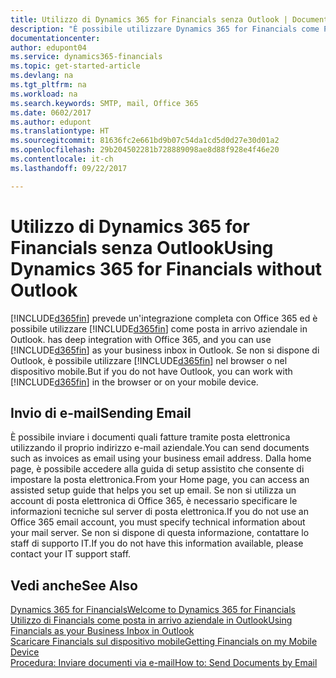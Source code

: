 ```yaml
---
title: Utilizzo di Dynamics 365 for Financials senza Outlook | Documenti Microsoft
description: "È possibile utilizzare Dynamics 365 for Financials come Posta in arrivo aziendale in Outlook perché è possibile integrare Financials con Office 365, tuttavia, è anche possibile non utilizzare Outlook e usare invece un browser o il dispositivo mobile."
documentationcenter: 
author: edupont04
ms.service: dynamics365-financials
ms.topic: get-started-article
ms.devlang: na
ms.tgt_pltfrm: na
ms.workload: na
ms.search.keywords: SMTP, mail, Office 365
ms.date: 0602/2017
ms.author: edupont
ms.translationtype: HT
ms.sourcegitcommit: 81636fc2e661bd9b07c54da1cd5d0d27e30d01a2
ms.openlocfilehash: 29b204502281b728889098ae8d88f928e4f46e20
ms.contentlocale: it-ch
ms.lasthandoff: 09/22/2017

---
```

# <a name="using-dynamics-365-for-financials-without-outlook"></a><span data-ttu-id="9619f-103">Utilizzo di Dynamics 365 for Financials senza Outlook</span><span class="sxs-lookup"><span data-stu-id="9619f-103">Using Dynamics 365 for Financials without Outlook</span></span>
[!INCLUDE[d365fin](includes/d365fin_md.md)]<span data-ttu-id="9619f-104"> prevede un'integrazione completa con Office 365 ed è possibile utilizzare [!INCLUDE[d365fin](includes/d365fin_md.md)] come posta in arrivo aziendale in Outlook.</span><span class="sxs-lookup"><span data-stu-id="9619f-104"> has deep integration with Office 365, and you can use [!INCLUDE[d365fin](includes/d365fin_md.md)] as your business inbox in Outlook.</span></span> <span data-ttu-id="9619f-105">Se non si dispone di Outlook, è possibile utilizzare [!INCLUDE[d365fin](includes/d365fin_md.md)] nel browser o nel dispositivo mobile.</span><span class="sxs-lookup"><span data-stu-id="9619f-105">But if you do not have Outlook, you can work with [!INCLUDE[d365fin](includes/d365fin_md.md)] in the browser or on your mobile device.</span></span>  

## <a name="sending-email"></a><span data-ttu-id="9619f-106">Invio di e-mail</span><span class="sxs-lookup"><span data-stu-id="9619f-106">Sending Email</span></span>
<span data-ttu-id="9619f-107">È possibile inviare i documenti quali fatture tramite posta elettronica utilizzando il proprio indirizzo e-mail aziendale.</span><span class="sxs-lookup"><span data-stu-id="9619f-107">You can send documents such as invoices as email using your business email address.</span></span> <span data-ttu-id="9619f-108">Dalla home page, è possibile accedere alla guida di setup assistito che consente di impostare la posta elettronica.</span><span class="sxs-lookup"><span data-stu-id="9619f-108">From your Home page, you can access an assisted setup guide that helps you set up email.</span></span> <span data-ttu-id="9619f-109">Se non si utilizza un account di posta elettronica di Office 365, è necessario specificare le informazioni tecniche sul server di posta elettronica.</span><span class="sxs-lookup"><span data-stu-id="9619f-109">If you do not use an Office 365 email account, you must specify technical information about your mail server.</span></span> <span data-ttu-id="9619f-110">Se non si dispone di questa informazione, contattare lo staff di supporto IT.</span><span class="sxs-lookup"><span data-stu-id="9619f-110">If you do not have this information available, please contact your IT support staff.</span></span>  


## <a name="see-also"></a><span data-ttu-id="9619f-111">Vedi anche</span><span class="sxs-lookup"><span data-stu-id="9619f-111">See Also</span></span>
[<span data-ttu-id="9619f-112">Dynamics 365 for Financials</span><span class="sxs-lookup"><span data-stu-id="9619f-112">Welcome to Dynamics 365 for Financials</span></span>](index.md)  
[<span data-ttu-id="9619f-113">Utilizzo di Financials come posta in arrivo aziendale in Outlook</span><span class="sxs-lookup"><span data-stu-id="9619f-113">Using Financials as your Business Inbox in Outlook</span></span>](madeira-outlook.md)  
[<span data-ttu-id="9619f-114">Scaricare Financials sul dispositivo mobile</span><span class="sxs-lookup"><span data-stu-id="9619f-114">Getting Financials on my Mobile Device</span></span>](install-mobile-app.md)  
[<span data-ttu-id="9619f-115">Procedura: Inviare documenti via e-mail</span><span class="sxs-lookup"><span data-stu-id="9619f-115">How to: Send Documents by Email</span></span>](ui-how-send-documents-email.md)

